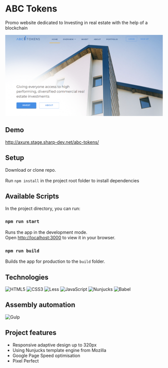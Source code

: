 # ABC Tokens
Promo website dedicated to Investing in real estate with the help of a blockchain

![img_2.png](img_2.png)

## Demo
http://axure.stage.sharp-dev.net/abc-tokens/

## Setup
Download or clone repo.\
\
Run `npm install` in the project root folder to install dependencies

## Available Scripts
In the project directory, you can run:

### `npm run start`

Runs the app in the development mode.\
Open [http://localhost:3000](http://localhost:3000) to view it in your browser.

### `npm run build`

Builds the app for production to the `build` folder.

## Technologies
![HTML5](https://img.shields.io/badge/html5-%23E34F26.svg?style=for-the-badge&logo=html5&logoColor=white)
![CSS3](https://img.shields.io/badge/css3-1572B6?style=for-the-badge&logo=css3&logoColor=white)
![Less](https://img.shields.io/badge/less-2B4C80?style=for-the-badge&logo=less&logoColor=white)
![JavaScript](https://img.shields.io/badge/javascript-%23323330.svg?style=for-the-badge&logo=javascript&logoColor=%23F7DF1E)
![Nunjucks](https://img.shields.io/badge/nunjucks-1C4913?style=for-the-badge&logo=nunjucks&logoColor=white)
![Babel](https://img.shields.io/badge/Babel-F9DC3e?style=for-the-badge&logo=babel&logoColor=black)
## Assembly automation
![Gulp](https://img.shields.io/badge/GULP-%23CF4647.svg?style=for-the-badge&logo=gulp&logoColor=white)

## Project features
- Responsive adaptive design up to 320px
- Using Nunjucks template engine from Mozilla
- Google Page Speed optimisation
- Pixel Perfect

